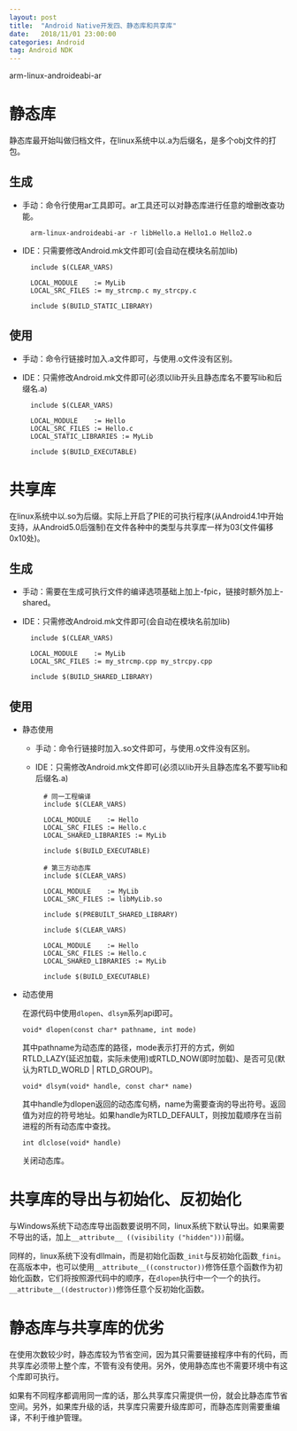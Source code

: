 ```yaml
---
layout: post
title:  "Android Native开发四、静态库和共享库"
date:   2018/11/01 23:00:00
categories: Android
tag: Android NDK
---
```

arm-linux-androideabi-ar

# 静态库

静态库最开始叫做归档文件，在linux系统中以.a为后缀名，是多个obj文件的打包。

## 生成

* 手动：命令行使用ar工具即可。ar工具还可以对静态库进行任意的增删改查功能。

        arm-linux-androideabi-ar -r libHello.a Hello1.o Hello2.o

* IDE：只需要修改Android.mk文件即可(会自动在模块名前加lib)

        include $(CLEAR_VARS)

        LOCAL_MODULE    := MyLib
        LOCAL_SRC_FILES := my_strcmp.c my_strcpy.c

        include $(BUILD_STATIC_LIBRARY)

## 使用

* 手动：命令行链接时加入.a文件即可，与使用.o文件没有区别。

* IDE：只需修改Android.mk文件即可(必须以lib开头且静态库名不要写lib和后缀名.a)

        include $(CLEAR_VARS)

        LOCAL_MODULE    := Hello
        LOCAL_SRC_FILES := Hello.c
        LOCAL_STATIC_LIBRARIES := MyLib

        include $(BUILD_EXECUTABLE)

# 共享库

在linux系统中以.so为后缀。实际上开启了PIE的可执行程序(从Android4.1中开始支持，从Android5.0后强制)在文件各种中的类型与共享库一样为03(文件偏移0x10处)。

## 生成

* 手动：需要在生成可执行文件的编译选项基础上加上-fpic，链接时额外加上-shared。

* IDE：只需修改Android.mk文件即可(会自动在模块名前加lib)

        include $(CLEAR_VARS)

        LOCAL_MODULE    := MyLib
        LOCAL_SRC_FILES := my_strcmp.cpp my_strcpy.cpp

        include $(BUILD_SHARED_LIBRARY)

## 使用

* 静态使用

    * 手动：命令行链接时加入.so文件即可，与使用.o文件没有区别。

    * IDE：只需修改Android.mk文件即可(必须以lib开头且静态库名不要写lib和后缀名.a)

            # 同一工程编译
            include $(CLEAR_VARS)

            LOCAL_MODULE    := Hello
            LOCAL_SRC_FILES := Hello.c
            LOCAL_SHARED_LIBRARIES := MyLib

            include $(BUILD_EXECUTABLE)

            # 第三方动态库
            include $(CLEAR_VARS)

            LOCAL_MODULE    := MyLib
            LOCAL_SRC_FILES := libMyLib.so

            include $(PREBUILT_SHARED_LIBRARY)

            include $(CLEAR_VARS)

            LOCAL_MODULE    := Hello
            LOCAL_SRC_FILES := Hello.c
            LOCAL_SHARED_LIBRARIES := MyLib

            include $(BUILD_EXECUTABLE)

* 动态使用

    在源代码中使用`dlopen`、`dlsym`系列api即可。

    ```
    void* dlopen(const char* pathname, int mode)
    ```
    其中pathname为动态库的路径，mode表示打开的方式，例如RTLD_LAZY(延迟加载，实际未使用)或RTLD_NOW(即时加载)、是否可见(默认为RTLD_WORLD | RTLD_GROUP)。


    ```
    void* dlsym(void* handle, const char* name)
    ```
    其中handle为dlopen返回的动态库句柄，name为需要查询的导出符号。返回值为对应的符号地址。如果handle为RTLD_DEFAULT，则按加载顺序在当前进程的所有动态库中查找。


    ```
    int dlclose(void* handle)
    ```
    关闭动态库。

# 共享库的导出与初始化、反初始化

与Windows系统下动态库导出函数要说明不同，linux系统下默认导出。如果需要不导出的话，加上`__attribute__ ((visibility ("hidden")))`前缀。

同样的，linux系统下没有dllmain，而是初始化函数`_init`与反初始化函数`_fini`。在高版本中，也可以使用`__attribute__((constructor))`修饰任意个函数作为初始化函数，它们将按照源代码中的顺序，在`dlopen`执行中一个一个的执行。`__attribute__((destructor))`修饰任意个反初始化函数。

# 静态库与共享库的优劣

在使用次数较少时，静态库较为节省空间，因为其只需要链接程序中有的代码，而共享库必须带上整个库，不管有没有使用。另外，使用静态库也不需要环境中有这个库即可执行。

如果有不同程序都调用同一库的话，那么共享库只需提供一份，就会比静态库节省空间。另外，如果库升级的话，共享库只需要升级库即可，而静态库则需要重编译，不利于维护管理。